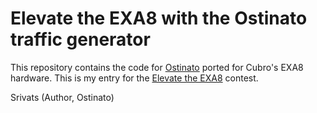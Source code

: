 # Elevate the EXA8 with the Ostinato traffic generator

This repository contains the code for [Ostinato](https://ostinato.org) ported for Cubro's EXA8 hardware. This is my entry for the [Elevate the EXA8](https://www.cubro.com/en/about-us/exa8-contest/) contest.

Srivats (Author, Ostinato)
